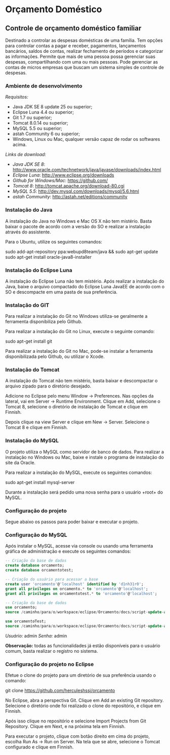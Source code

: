 Orçamento Doméstico
===================

Controle de orçamento doméstico familiar
-----------------------------------------

Destinado a controlar as despesas domésticas de uma família. Tem opções para controlar contas a pagar e receber, pagamentos, lançamentos bancários, saldos de contas, realizar fechamento de períodos e categorizar as informações. Permite que mais de uma pessoa possa gerenciar suas despesas, compartilhando com uma ou mais pessoas. Pode gerenciar as contas de micros empresas que buscam um sistema simples de controle de despesas.

### Ambiente de desenvolvimento

*Requisitos:*

* Java JDK SE 8 update 25 ou superior;
* Eclipse Luna 4.4 ou superior;
* Git 1.7 ou superior;
* Tomcat 8.0.14 ou superior;
* MySQL 5.5 ou superior;
* astah Community 6 ou superior;
* Windows, Linux ou Mac, qualquer versão capaz de rodar os softwares acima.

*Links de download:*

* *Java JDK SE 8*: http://www.oracle.com/technetwork/java/javase/downloads/index.html
* *Eclipse Luna*: http://www.eclipse.org/downloads
* *Github for Windows/Mac*: https://github.com/ 
* *Tomcat 8*: http://tomcat.apache.org/download-80.cgi
* *MySQL 5.5*: http://dev.mysql.com/downloads/mysql/5.6.html
* *astah Community*: http://astah.net/editions/community

### Instalação do Java

A instalação do Java no Windows e Mac OS X não tem mistério. Basta baixar o pacote de acordo com a versão do SO e realizar a instalação através do assistente.

Para o Ubuntu, utilize os seguintes comandos:

sudo add-apt-repository ppa:webupd8team/java && sudo apt-get update
sudo apt-get install oracle-java8-installer


### Instalação do Eclipse Luna

A instalação do Eclipse Luna não tem mistério. Após realizar a instalação do Java, baixe o arquivo compactado do Eclipse Luna JavaEE de acordo com o SO e descompacte em uma pasta de sua preferência.

### Instalação do GIT

Para realizar a instalação do Git no Windows utiliza-se geralmente a ferramenta disponibiliza pelo Github.

Para realizar a instalação do Git no Linux, execute o seguinte comando:

sudo apt-get install git

Para realizar a instalação do Git no Mac, pode-se instalar a ferramenta disponibilizada pelo Github, ou utilizar o Xcode.

### Instalação do Tomcat

A instalação do Tomcat não tem mistério, basta baixar e descompactar o arquivo zipado para o diretório desejado.

Adicione no Eclipse pelo menu Window -> Preferences. Nas opções da lateral, vai em Server -> Runtime Environment. Clique em Add, selecione o Tomcat 8, selecione o diretório de instalação de Tomcat e clique em Finnish.

Depois clique na view Server e clique em New -> Server. Selecione o Tomcat 8 e clique em Finnish.

### Instalação do MySQL

O projeto utiliza o MySQL como servidor de banco de dados. Para realizar a instalação no Windows ou Mac, baixe e instale o programa de instalação do site da Oracle.

Para realizar a instalação do MySQL, execute os seguintes comandos:

sudo apt-get install mysql-server

Durante a instalação será pedido uma nova senha para o usuário +root+ do MySQL.

### Configuração do projeto

Segue abaixo os passos para poder baixar e executar o projeto.

### Configuração do MySQL

Após instalar o MySQL, acesse via console ou usando uma ferramenta gráfica de administração e execute os seguintes comandos:

```sql
-- Criação da base de dados
create database orcamento;
create database orcamentotest;

-- Criação do usuário para acessar a base
create user 'orcamento'@'localhost' identified by 'd1nh31r0';
grant all privileges on orcamento.* to 'orcamento'@'localhost';
grant all privileges on orcamentotest.* to 'orcamento'@'localhost';

-- Criação da base de dados
use orcamento;
source /caminho/para/o/workspace/eclipse/Orcamento/docs/script-update-all-db.sql;

use orcamentoTest;
source /caminho/para/o/workspace/eclipse/Orcamento/docs/script-update-all-db.sql;
```

*Usuário:* admin
*Senha:* admin

**Observação:** todas as funcionalidades já estão disponíveis para o usuário comum, basta realizar o registro no sistema.

### Configuração do projeto no Eclipse

Efetue o clone do projeto para um diretório de sua preferência usando o comando:

git clone https://github.com/herculeshssj/orcamento

No Eclipse, abra a perspectiva Git. Clique em Add an existing Git repository. Selecione o diretório onde foi realizado o clone do repositório, e clique em Finnish.

Após isso clique no repositório e selecione Import Projects from Git Repository. Clique em Next, e na próxima tela em Finnish.

Para executar o projeto, clique com botão direito em cima do projeto, escolha Run As -> Run on Server. Na tela que se abre, selecione o Tomcat configurado e clique em Finnish.
